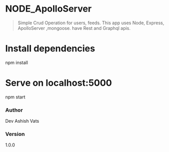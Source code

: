 # NODE_ApolloServer

> Simple Crud Operation for users, feeds. This app uses Node, Express, ApolloServer ,mongoose.
> have Rest and Graphql apis.


# Install dependencies
npm install

# Serve on localhost:5000
npm start



### Author

Dev Ashish Vats

### Version

1.0.0

